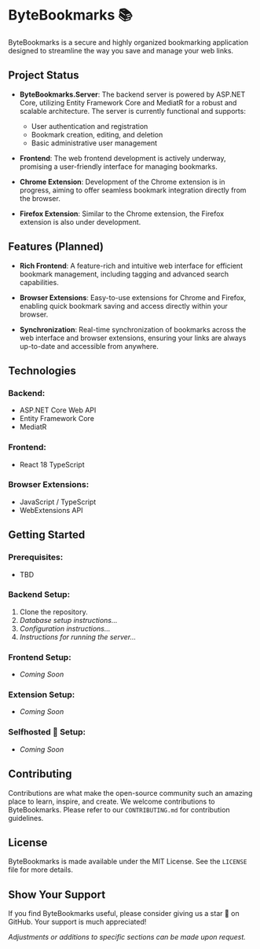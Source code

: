 # ByteBookmarks 📚

ByteBookmarks is a secure and highly organized bookmarking application designed to streamline the way you save and manage your web links.

## Project Status

- **ByteBookmarks.Server**: The backend server is powered by ASP.NET Core, utilizing Entity Framework Core and MediatR for a robust and scalable architecture. The server is currently functional and supports:
  - User authentication and registration
  - Bookmark creation, editing, and deletion
  - Basic administrative user management

- **Frontend**: The web frontend development is actively underway, promising a user-friendly interface for managing bookmarks.

- **Chrome Extension**: Development of the Chrome extension is in progress, aiming to offer seamless bookmark integration directly from the browser.

- **Firefox Extension**: Similar to the Chrome extension, the Firefox extension is also under development.

## Features (Planned)

- **Rich Frontend**: A feature-rich and intuitive web interface for efficient bookmark management, including tagging and advanced search capabilities.

- **Browser Extensions**: Easy-to-use extensions for Chrome and Firefox, enabling quick bookmark saving and access directly within your browser.

- **Synchronization**: Real-time synchronization of bookmarks across the web interface and browser extensions, ensuring your links are always up-to-date and accessible from anywhere.

## Technologies

### Backend:

- ASP.NET Core Web API
- Entity Framework Core
- MediatR

### Frontend:

- React 18 TypeScript

### Browser Extensions:

- JavaScript / TypeScript
- WebExtensions API

## Getting Started

### Prerequisites:

- TBD

### Backend Setup:

1. Clone the repository.
2. *Database setup instructions...*
3. *Configuration instructions...*
4. *Instructions for running the server...*

### Frontend Setup:

- *Coming Soon*

### Extension Setup:

- *Coming Soon*

### Selfhosted 🦈 Setup:

- *Coming Soon*
  
## Contributing

Contributions are what make the open-source community such an amazing place to learn, inspire, and create. We welcome contributions to ByteBookmarks. Please refer to our `CONTRIBUTING.md` for contribution guidelines.

## License

ByteBookmarks is made available under the MIT License. See the `LICENSE` file for more details.

## Show Your Support

If you find ByteBookmarks useful, please consider giving us a star 🌟 on GitHub. Your support is much appreciated!

*Adjustments or additions to specific sections can be made upon request.*
